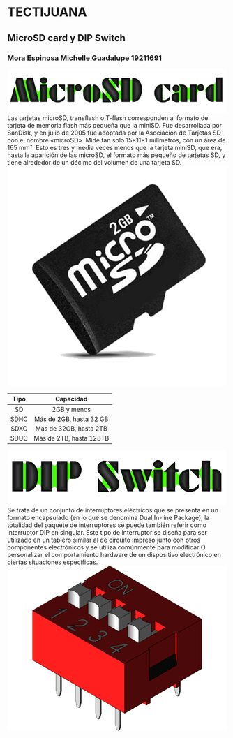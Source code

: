 # TECTIJUANA
## MicroSD card y DIP Switch
### Mora Espinosa Michelle Guadalupe 19211691
![](images/Titulo1.gif)
Las tarjetas microSD, transflash o T-flash corresponden al formato de tarjeta de memoria flash más pequeña que la miniSD.
Fue desarrollada por SanDisk, y en julio de 2005 fue adoptada por la Asociación de Tarjetas SD con el nombre «microSD».
Mide tan solo 15×11×1 milímetros, con un área de 165 mm². Esto es tres y media veces menos que la tarjeta miniSD, que era, hasta la aparición de las microSD, el formato más pequeño de tarjetas SD, y tiene alrededor de un décimo del volumen de una tarjeta SD.
![](images/SDCard.png)

| **Tipo** |      **Capacidad**      |
|:--------:|:-----------------------:|
|    SD    | 2GB y menos             |
|   SDHC   | Más de 2GB, hasta 32 GB |
|   SDXC   | Más de 32GB, hasta 2TB  |
|   SDUC   | Más de 2TB, hasta 128TB |

![](images/Titulo2.gif)
Se trata de un conjunto de interruptores eléctricos que se presenta en un formato encapsulado (en lo que se denomina Dual In-line Package), la totalidad del paquete de interruptores se puede también referir como interruptor DIP en singular.
  Este tipo de interruptor se diseña para ser utilizado en un tablero similar al de circuito impreso junto con otros componentes electrónicos y se utiliza comúnmente para modificar O personalizar el comportamiento hardware de un dispositivo electrónico en ciertas situaciones específicas. 
![](images/DIPSwitch.png)
